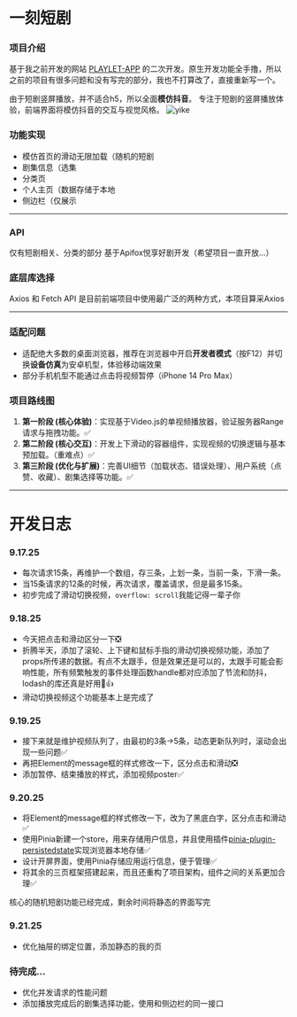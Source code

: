 # 一刻短剧

### 项目介绍

基于我之前开发的网站 [PLAYLET-APP](https://danoandholidays.github.io/PLAYLET-APP/) 的二次开发。原生开发功能全手撸，所以之前的项目有很多问题和没有写完的部分，我也不打算改了，直接重新写一个。

由于短剧竖屏播放，并不适合h5，所以全面**模仿抖音**。
专注于短剧的竖屏播放体验，前端界面将模仿抖音的交互与视觉风格。
![yike](public/yike.gif)

### 功能实现

- 模仿首页的滑动无限加载（随机的短剧
- 剧集信息（选集
- 分类页
- 个人主页（数据存储于本地
- 侧边栏（仅展示

---

### API

仅有短剧相关、分类的部分
基于Apifox悦享好剧开发（希望项目一直开放...）

### 底层库选择

Axios 和 Fetch API 是目前前端项目中使用最广泛的两种方式，本项目算采Axios

---

### 适配问题

- 适配绝大多数的桌面浏览器，推荐在浏览器中开启**开发者模式**（按F12）并切换**设备仿真**为安卓机型，体验移动端效果
- 部分手机机型不能通过点击将视频暂停（iPhone 14 Pro Max）

### 项目路线图

1.  **第一阶段 (核心体验)**：实现基于Video.js的单视频播放器，验证服务器Range请求与拖拽功能。✅
2.  **第二阶段 (核心交互)**：开发上下滑动的容器组件，实现视频的切换逻辑与基本预加载。（重难点）✅
3.  **第三阶段 (优化与扩展)**：完善UI细节（加载状态、错误处理）、用户系统（点赞、收藏）、剧集选择等功能。✅

---

# 开发日志

### 9.17.25

- 每次请求15条，再维护一个数组，存三条，上划一条，当前一条，下滑一条。
- 当15条请求的12条的时候，再次请求，覆盖请求，但是最多15条。
- 初步完成了滑动切换视频，`overflow: scroll`我能记得一辈子你

### 9.18.25

- 今天把点击和滑动区分一下❎
- 折腾半天，添加了滚轮、上下键和鼠标手指的滑动切换视频功能，添加了props所传递的数据。有点不太跟手，但是效果还是可以的，太跟手可能会影响性能，所有频繁触发的事件处理函数handle都对应添加了节流和防抖，lodash的库还真是好用🥵👍
- 滑动切换视频这个功能基本上是完成了

### 9.19.25

- 接下来就是维护视频队列了，由最初的3条->5条，动态更新队列时，滚动会出现一些问题✅
- 再把Element的message框的样式修改一下，区分点击和滑动❎
- 添加暂停、结束播放的样式，添加视频poster✅

### 9.20.25

- 将Element的message框的样式修改一下，改为了黑底白字，区分点击和滑动✅
- 使用Pinia新建一个store，用来存储用户信息，并且使用插件[pinia-plugin-persistedstate](https://github.com/prazdevs/pinia-plugin-persistedstate)实现浏览器本地存储✅
- 设计开屏界面，使用Pinia存储应用运行信息，便于管理✅
- 将其余的三页框架搭建起来，而且还重构了项目架构，组件之间的关系更加合理✅

核心的随机短剧功能已经完成，剩余时间将静态的界面写完

### 9.21.25

- 优化抽屉的绑定位置，添加静态的我的页

### 待完成...

- 优化并发请求的性能问题
- 添加播放完成后的剧集选择功能，使用和侧边栏的同一接口
